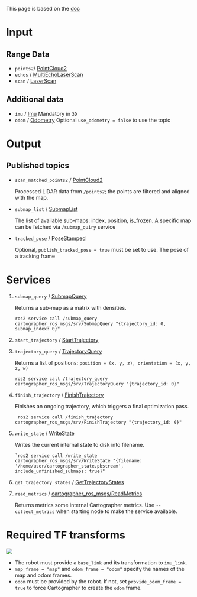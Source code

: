 This page is based on the [doc](https://google-cartographer-ros.readthedocs.io/en/latest/ros_api.html)

# Input 

## Range Data
- `points2`/ [PointCloud2](http://docs.ros.org/api/sensor_msgs/html/msg/PointCloud2.html) 
- `echos` / [MultiEchoLaserScan](http://docs.ros.org/api/sensor_msgs/html/msg/MultiEchoLaserScan.html)
- `scan` / [LaserScan](http://docs.ros.org/api/sensor_msgs/html/msg/LaserScan.html)

## Additional data
- `imu` / [Imu](http://docs.ros.org/api/sensor_msgs/html/msg/Imu.html)
  Mandatory in `3D`
- `odom` / [Odometry](http://docs.ros.org/api/nav_msgs/html/msg/Odometry.html)
  Optional
  `use_odometry = false` to use the topic
  
# Output 

## Published topics

- `scan_matched_points2` / [PointCloud2](http://docs.ros.org/api/sensor_msgs/html/msg/PointCloud2.html)
	
    Processed LiDAR data from `/points2`; the points are filtered and aligned with the map.
- `submap_list` / [SubmapList](https://github.com/cartographer-project/cartographer_ros/blob/master/cartographer_ros_msgs/msg/SubmapList.msg)
  
  The list of available sub-maps: index, position, is_frozen. A specific map can be fetched via `/submap_quiry` service
- `tracked_pose` / [PoseStamped](http://docs.ros.org/api/geometry_msgs/html/msg/PoseStamped.html)
  
  Optional, `publish_tracked_pose = true` must be set to use. The pose of a tracking frame 


# Services

1. `submap_query` / [SubmapQuery](https://github.com/cartographer-project/cartographer_ros/blob/master/cartographer_ros_msgs/srv/SubmapQuery.srv)
   
   Returns a sub-map as a matrix with densities. 
	```
   ros2 service call /submap_query cartographer_ros_msgs/srv/SubmapQuery "{trajectory_id: 0, submap_index: 0}"
    ```
2. `start_trajectory` / [StartTrajectory](https://github.com/cartographer-project/cartographer_ros/blob/master/cartographer_ros_msgs/srv/StartTrajectory.srv)
3. `trajectory_query` / [TrajectoryQuery](https://github.com/cartographer-project/cartographer_ros/blob/master/cartographer_ros_msgs/srv/TrajectoryQuery.srv)
   
   Returns a list of positions: `position = (x, y, z), orientation = (x, y, z, w)`
	```
	ros2 service call /trajectory_query cartographer_ros_msgs/srv/TrajectoryQuery "{trajectory_id: 0}"
   ```
4. `finish_trajectory` / [FinishTrajectory](https://github.com/cartographer-project/cartographer_ros/blob/master/cartographer_ros_msgs/srv/FinishTrajectory.srv)
   
   Finishes an ongoing trajectory, which triggers a final optimization pass. 
   ```
    ros2 service call /finish_trajectory cartographer_ros_msgs/srv/FinishTrajectory "{trajectory_id: 0}"
	```
5. `write_state` / [WriteState](https://github.com/cartographer-project/cartographer_ros/blob/master/cartographer_ros_msgs/srv/WriteState.srv)
   
   Writes the current internal state to disk into filename.
   ```
   `ros2 service call /write_state cartographer_ros_msgs/srv/WriteState "{filename: '/home/user/cartographer_state.pbstream', include_unfinished_submaps: true}"
   ```
6. `get_trajectory_states` / [GetTrajectoryStates](https://github.com/cartographer-project/cartographer_ros/blob/master/cartographer_ros_msgs/srv/GetTrajectoryStates.srv)
7. `read_metrics` / [cartographer_ros_msgs/ReadMetrics](https://github.com/cartographer-project/cartographer_ros/blob/master/cartographer_ros_msgs/srv/ReadMetrics.srv)
   
   Returns metrics some internal Cartographer metrics. Use `--collect_metrics` when starting node to make the service available.

# Required TF transforms
![](https://google-cartographer-ros.readthedocs.io/en/latest/_images/frames_demo_2d.jpg)

- The robot must provide a `base_link` and its transformation to `imu_link`.
- `map_frame = "map"` and `odom_frame = "odom"` specify the names of the map and odom frames.
- `odom` must be provided by the robot. If not, set `provide_odom_frame = true` to force Cartographer to create the `odom` frame.
